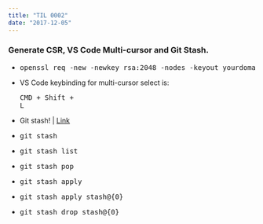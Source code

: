 ```yaml
---
title: "TIL 0002"
date: "2017-12-05"
---
```

### Generate CSR, VS Code Multi-cursor and Git Stash.

* <pre>openssl req -new -newkey rsa:2048 -nodes -keyout yourdomain.key -out yourdomain.csr</pre>
* VS Code keybinding for multi-cursor select is: <pre>CMD + Shift + L</pre>
* Git stash! | [Link](https://git-scm.com/book/en/v1/Git-Tools-Stashing)
* <pre>git stash</pre>
* <pre>git stash list</pre>
* <pre>git stash pop</pre>
* <pre>git stash apply</pre>
* <pre>git stash apply stash@{0}</pre>
* <pre>git stash drop stash@{0}</pre>